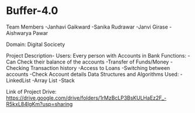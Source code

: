 # Buffer-4.0
Team Members
-Janhavi Gaikward
-Sanika Rudrawar
-Janvi Girase
-Aishwarya Pawar

Domain:
Digital Socicety

Project Description-
Users:
Every person with Accounts in Bank
Functions:
-Can Check their balance of the accounts
-Transfer of Funds/Money
-Checking Transaction history
-Access to Loans
-Switching between accounts
-Check Account details
Data Structures and Algorithms Used:
-LinkedList
-Array List
-Stack

Link of Project Drive:
https://drive.google.com/drive/folders/1rMzBcLP3BsKULHaEz2F_-R5kxL84IgKm?usp=sharing

